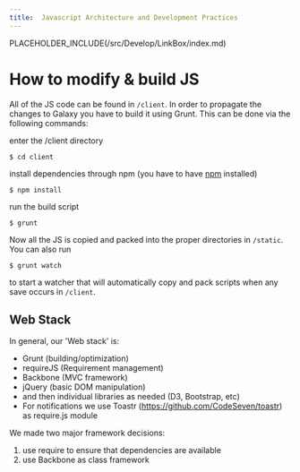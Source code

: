 ```yaml
---
title:  Javascript Architecture and Development Practices
---
```

PLACEHOLDER_INCLUDE(/src/Develop/LinkBox/index.md)


# How to modify & build JS

All of the JS code can be found in `/client`. In order to propagate the changes to Galaxy you have to build it using Grunt. This can be done via the following commands:

enter the /client directory

```$ cd client```


install dependencies through npm (you have to have [npm](https://github.com/npm/npm) installed)

```$ npm install```


run the build script

```$ grunt```


Now all the JS is copied and packed into the proper directories in `/static`.
You can also run 

```$ grunt watch```


to start a watcher that will automatically copy and pack scripts when any save occurs in `/client`.

## Web Stack

In general, our 'Web stack' is:
* Grunt (building/optimization)
* requireJS (Requirement management)
* Backbone (MVC framework)
* jQuery (basic DOM manipulation)
* and then individual libraries as needed (D3, Bootstrap, etc)
* For notifications we use Toastr (https://github.com/CodeSeven/toastr) as require.js module

We made two major framework decisions: 
1. use require to ensure that dependencies are available 
2. use Backbone as class framework

